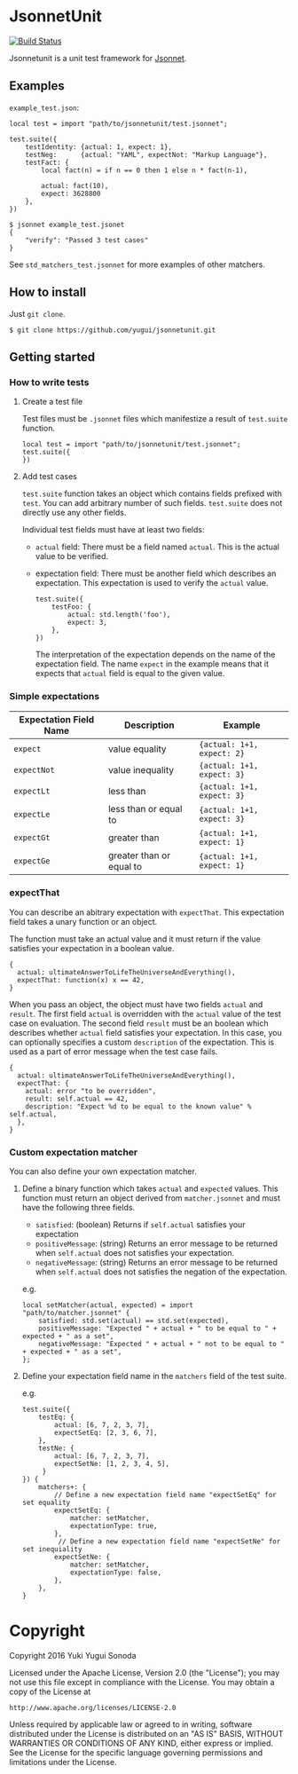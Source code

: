 # JsonnetUnit

[![Build Status](https://travis-ci.org/yugui/jsonnetunit.svg?branch=master)](https://travis-ci.org/yugui/jsonnetunit)

Jsonnetunit is a unit test framework for [Jsonnet](http://jsonnet.org/).

## Examples

`example_test.json`:
```jsonnet
local test = import "path/to/jsonnetunit/test.jsonnet";

test.suite({
    testIdentity: {actual: 1, expect: 1},
    testNeg:      {actual: "YAML", expectNot: "Markup Language"},
    testFact: {
        local fact(n) = if n == 0 then 1 else n * fact(n-1),

        actual: fact(10),
        expect: 3628800
    },
})
```

```console
$ jsonnet example_test.jsonet
{
    "verify": "Passed 3 test cases"
}
```

See `std_matchers_test.jsonnet` for more examples of other matchers.

## How to install

Just `git clone`.

```console
$ git clone https://github.com/yugui/jsonnetunit.git
```

## Getting started
### How to write tests
1. Create a test file

   Test files must be `.jsonnet` files which manifestize a result of `test.suite` function.
   
   ```jsonnet
   local test = import "path/to/jsonnetunit/test.jsonnet";
   test.suite({
   })
   ```
2. Add test cases

    `test.suite` function takes an object which contains fields prefixed with `test`.
    You can add arbitrary number of such fields.  `test.suite` does not directly use any other fields.
    
    Individual test fields must have at least two fields:
    * `actual` field: There must be a field named `actual`. This is the actual value to be verified. 
    * expectation field: There must be another field which describes an expectation.  This expectation is used to verify the `actual` value.
      
      ```jsonnet
      test.suite({
          testFoo: {
              actual: std.length('foo'),
              expect: 3,
          },
      })
      ```
      
      
      The interpretation of the expectation depends on the name of the expectation field. The name `expect` in the example means that it expects that `actual` field is equal to the given value.

### Simple expectations

Expectation Field Name | Description               | Example
-----------------------|---------------------------|---------------------
`expect`               | value equality            | `{actual: 1+1, expect: 2}`
`expectNot`            | value inequality          | `{actual: 1+1, expect: 3}`
`expectLt`             | less than                 | `{actual: 1+1, expect: 3}`
`expectLe`             | less than or equal to     | `{actual: 1+1, expect: 3}`
`expectGt`             | greater than              | `{actual: 1+1, expect: 1}`
`expectGe`             | greater than or equal to  | `{actual: 1+1, expect: 1}`

### expectThat
You can describe an abitrary expectation with `expectThat`.
This expectation field takes a unary function or an object.

The function must take an actual value and it must return if the value satisfies your expectation in a boolean value.

```jsonnet
{
  actual: ultimateAnswerToLifeTheUniverseAndEverything(),
  expectThat: function(x) x == 42,
}
```

When you pass an object, the object must have two fields `actual` and `result`.
The first field `actual` is overridden with the `actual` value of the test case on evaluation.
The second field `result` must be an boolean which describes whether `actual` field satisfies your expectation.
In this case, you can optionally specifies a custom `description` of the expectation.  This is used as a part of error message when the test case fails.

```jsonnet
{
  actual: ultimateAnswerToLifeTheUniverseAndEverything(),
  expectThat: {
    actual: error "to be overridden",
    result: self.actual == 42,
    description: "Expect %d to be equal to the known value" % self.actual,
  },
}
```

### Custom expectation matcher
You can also define your own expectation matcher.

1. Define a binary function which takes `actual` and `expected` values. This function must return an object
   derived from `matcher.jsonnet` and must have the following three fields.
   * `satisfied`: (boolean) Returns if `self.actual` satisfies your expectation
   * `positiveMessage`: (string) Returns an error message to be returned when `self.actual` does not satisfies your expectation.
   * `negativeMessage`: (string) Returns an error message to be returned when `self.actual` does not satisfies the negation of the expectation.

   e.g.
   ```jsonnet
   local setMatcher(actual, expected) = import "path/to/matcher.jsonnet" {
       satisfied: std.set(actual) == std.set(expected),
       positiveMessage: "Expected " + actual + " to be equal to " + expected + " as a set",
       negativeMessage: "Expected " + actual + " not to be equal to " + expected + " as a set",
   };
   ```
2. Define your expectation field name in the `matchers` field of the test suite.
   
   e.g.
   ```jsonnet
   test.suite({
       testEq: {
           actual: [6, 7, 2, 3, 7],
           expectSetEq: [2, 3, 6, 7],
       },
       testNe: {
           actual: [6, 7, 2, 3, 7],
           expectSetNe: [1, 2, 3, 4, 5],
        }
   }) {
       matchers+: {
           // Define a new expectation field name "expectSetEq" for set equality
           expectSetEq: {
               matcher: setMatcher,
               expectationType: true,
           },
            // Define a new expectation field name "expectSetNe" for set inequiality
           expectSetNe: {
               matcher: setMatcher,
               expectationType: false,
           },
       },
   }
   ```

# Copyright
Copyright 2016 Yuki Yugui Sonoda

Licensed under the Apache License, Version 2.0 (the "License");
you may not use this file except in compliance with the License.
You may obtain a copy of the License at

    http://www.apache.org/licenses/LICENSE-2.0

Unless required by applicable law or agreed to in writing, software
distributed under the License is distributed on an "AS IS" BASIS,
WITHOUT WARRANTIES OR CONDITIONS OF ANY KIND, either express or implied.
See the License for the specific language governing permissions and
limitations under the License.
